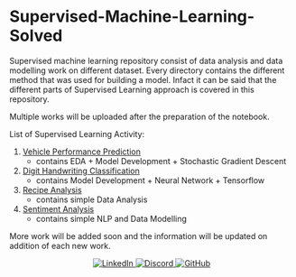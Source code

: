 # Supervised-Machine-Learning-Solved

Supervised machine learning repository consist of data analysis and data modelling work on different dataset. Every directory contains the different method that was used for building a model. Infact it can be said that the different parts of Supervised Learning approach is covered in this repository.

Multiple works will be uploaded after the preparation of the notebook.

List of Supervised Learning Activity:

1. [Vehicle Performance Prediction](https://github.com/CosmiX-6/Supervised-Machine-Learning-Solved/tree/master/VehiclePerformancePrediction "Goto Vehicle Performance")
	+ contains EDA + Model Development + Stochastic Gradient Descent
2. [Digit Handwriting Classification](https://github.com/CosmiX-6/Supervised-Machine-Learning-Solved/tree/master/Digit%20Handwriting%20Classification "Goto Digit Classification")
    + contains Model Development + Neural Network + Tensorflow
3. [Recipe Analysis](https://github.com/CosmiX-6/Supervised-Machine-Learning-Solved/tree/master/Recipes%20Analysis "Goto Recipe Analysis")
    + contains simple Data Analysis
4. [Sentiment Analysis](https://github.com/CosmiX-6/Supervised-Machine-Learning-Solved/tree/master/Sentiment%20Analysis "Goto Sentiment Analysis")
    + contains simple NLP and Data Modelling

More work will be added soon and the information will be updated on addition of each new work.

<p align="center">
  <a href="https://www.linkedin.com/in/akash-sharma-01775b14a">
    <img src="https://img.shields.io/badge/LinkedIn-0077B5?style=for-the-badge&logo=linkedin&logoColor=white" alt="LinkedIn">
  </a>
  <a href="https://discord.com/users/366283102462541865">
    <img src="https://img.shields.io/badge/Discord-7289DA?style=for-the-badge&logo=discord&logoColor=white" alt="Discord">
  </a>
  <a href="https://github.com/CosmiX-6">
    <img src="https://img.shields.io/badge/GitHub-100000?style=for-the-badge&logo=github&logoColor=white" alt="GitHub">
  </a>
</p>
